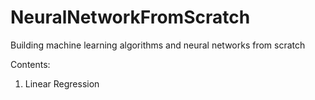 # NeuralNetworkFromScratch
Building machine learning algorithms and neural networks from scratch

Contents:
1. Linear Regression

